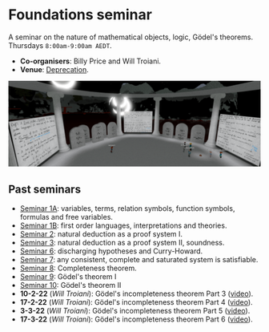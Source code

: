 # Foundations seminar

A seminar on the nature of mathematical objects, logic, Gödel's theorems. Thursdays `8:00am-9:00am AEDT`.

* **Co-organisers**: Billy Price and Will Troiani.
* **Venue**: [Deprecation](https://www.roblox.com/games/8164849103/Deprecation).

![foundations](seminar-foundations-min.png)

## Past seminars

* [Seminar 1A](https://youtu.be/2S83EcpCKBY): variables, terms, relation symbols, function symbols, formulas and free variables.
* [Seminar 1B](https://youtu.be/hI3WKeaHCkk): first order languages, interpretations and theories.
* [Seminar 2](https://youtu.be/BxFr891R2k0): natural deduction as a proof system I.
* [Seminar 3](https://youtu.be/sKJ5kbqYBBQ): natural deduction as a proof system II, soundness.
* [Seminar 6](https://youtu.be/fpIXJ_X4XDM): discharging hypotheses and Curry-Howard.
* [Seminar 7](https://youtu.be/QfNGjmP65Fw): any consistent, complete and saturated system is satisfiable.
* [Seminar 8](https://youtu.be/kMhX5f0UN44): Completeness theorem. 
* [Seminar 9](https://youtu.be/TRhR88anv3M): Gödel's theorem I
* [Seminar 10](https://youtu.be/GQ4DFMNKvwY): Gödel's theorem II
* **10-2-22** (*Will Troiani*): Gödel's incompleteness theorem Part 3 ([video](https://youtu.be/hz-IWh9CF9A)).
* **17-2-22** (*Will Troiani*): Gödel's incompleteness theorem Part 4 ([video](https://youtu.be/KxnE1mwRG-k)).
* **3-3-22** (*Will Troiani*): Gödel's incompleteness theorem Part 5 ([video](https://youtu.be/gw_rks-tLdI)).
* **17-3-22** (*Will Troiani*): Gödel's incompleteness theorem Part 6 ([video](https://youtu.be/25ZGE0PiioE)).

